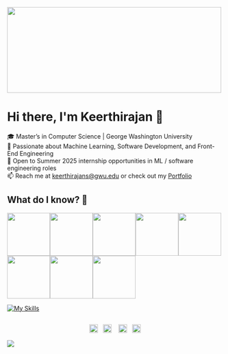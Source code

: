 <img src="https://user-images.githubusercontent.com/74038190/212750147-854a394f-fee9-4080-9770-78a4b7ece53f.gif" width="500" height="200"/>

# Hi there, I'm Keerthirajan 👋

🎓 Master’s in Computer Science | George Washington University  
🌟 Passionate about Machine Learning, Software Development, and Front-End Engineering  
🚀 Open to Summer 2025 internship opportunities in ML / software engineering roles  
📫 Reach me at keerthirajans@gwu.edu or check out my [Portfolio](https://keerthirajan-personal-portfolio.netlify.app/)  

## What do I know? 📜
<img src="https://user-images.githubusercontent.com/74038190/212257472-08e52665-c503-4bd9-aa20-f5a4dae769b5.gif" width="100"><img src="https://user-images.githubusercontent.com/74038190/212257454-16e3712e-945a-4ca2-b238-408ad0bf87e6.gif" width="100"><img src="https://user-images.githubusercontent.com/74038190/212257467-871d32b7-e401-42e8-a166-fcfd7baa4c6b.gif" width="100"><img src="https://user-images.githubusercontent.com/74038190/212281775-b468df30-4edc-4bf8-a4ee-f52e1aaddc86.gif" width="100"><img src="https://user-images.githubusercontent.com/74038190/212257465-7ce8d493-cac5-494e-982a-5a9deb852c4b.gif" width="100"><img src="https://github.com/Anmol-Baranwal/Cool-GIFs-For-GitHub/assets/74038190/3c16d4f2-b757-4c70-8f42-43d5dddd2c36" width="100"><img src="https://user-images.githubusercontent.com/74038190/212281763-e6ecd7ef-c4aa-45b6-a97c-f33f6bb592bd.gif" width="100"><img src="https://user-images.githubusercontent.com/74038190/212281756-450d3ffa-9335-4b98-a965-db8a18fee927.gif" width="100">

[![My Skills](https://skillicons.dev/icons?i=java,kotlin,flask,firebase,aws)](https://skillicons.dev)

<h2 align="center"></h2>
<p align="center">
<a id="GitHub" href="https://github.com/Keerthirajan58/"><img height="20px" src="https://img.shields.io/badge/-GitHub-black?style=flat-square&logo=Github&logoColor=white" alt="GitHub" /></a>&nbsp;&nbsp;     
<a id="LinkedIn" href="https://linkedin.com/in/keerthirajan58/"><img height="20px" src="https://img.shields.io/badge/-Keerthirajan-blue?style=flat-square&logo=Linkedin&logoColor=white&link=https://linkedin.com/in/keerthirajan58/" alt="LinkedIn" /></a> &nbsp;&nbsp;
<a id="Website" href="https://keerthirajan-personal-portfolio.netlify.app/"><img height="20px" src="https://imgur.com/ZqeggKO.png" alt="Website" /></a>&nbsp;&nbsp;
<a id="Mail" href="mailto:keerthirajans@gwu.edu"><img height="20px" src="https://img.shields.io/badge/-Mail-red?style=flat-square&logo=Gmail&logoColor=white" alt="Mail"/></a>
</p>
<img src="https://imgur.com/MXTW5Av.png"/>
